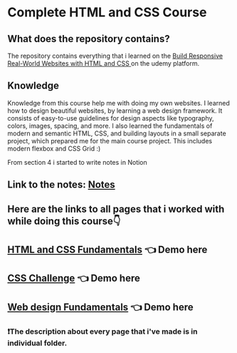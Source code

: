 # Complete HTML and CSS Course

<h2>What does the repository contains?</h2>
<p>The repository contains everything that i learned on the <a href="https://www.udemy.com/course/design-and-develop-a-killer-website-with-html5-and-css3/">Build Responsive Real-World Websites with HTML and CSS
</a> on the udemy platform.</p>
<h2>Knowledge</h2>
<p>Knowledge from this course help me with doing my own websites. I learned how to design beautiful websites, by learning a web design framework. It consists of easy-to-use guidelines for design aspects like typography, colors, images, spacing, and more. I also learned the fundamentals of modern and semantic HTML, CSS, and building layouts in a small separate project, which prepared me for the main course project. This includes modern flexbox and CSS Grid :)
</p>

<p> From section 4 i started to write notes in Notion

## Link to the notes: <a href ="https://fantastic-memory-3e8.notion.site/Complete-HTML-and-CSS-Course-Notes-bd2b9461bd134e2d82aa264a80859b9f">Notes</a></p>

<h2>Here are the links to all pages that i worked with while doing this course👇</h2>

## [HTML and CSS Fundamentals](https://html-css-project-kd.netlify.app/) 👈 Demo here 

## [CSS Challenge](https://warm-bonbon-8a0666.netlify.app/) 👈 Demo here 

## [Web design Fundamentals](https://quiet-blancmange-d9004d.netlify.app) 👈 Demo here 
<h3>❗The description about every page that i've made is in individual folder.</h3>
